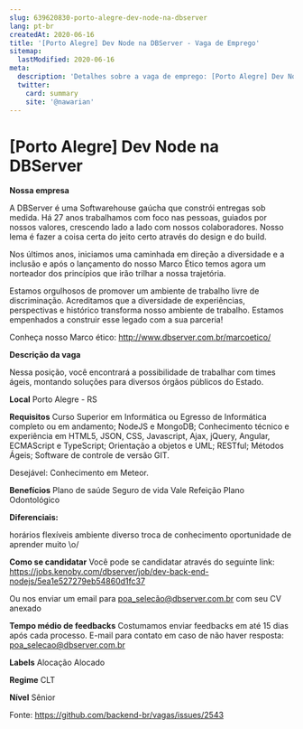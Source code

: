 ```yaml
---
slug: 639620830-porto-alegre-dev-node-na-dbserver
lang: pt-br
createdAt: 2020-06-16
title: '[Porto Alegre] Dev Node na DBServer - Vaga de Emprego'
sitemap:
  lastModified: 2020-06-16
meta:
  description: 'Detalhes sobre a vaga de emprego: [Porto Alegre] Dev Node na DBServer'
  twitter:
    card: summary
    site: '@nawarian'
---
```


# [Porto Alegre] Dev Node na DBServer

**Nossa empresa**

A DBServer é uma Softwarehouse gaúcha que constrói entregas sob medida. Há 27 anos trabalhamos com foco nas pessoas, guiados por nossos valores, crescendo lado a lado com nossos colaboradores. Nosso lema é fazer a coisa certa do jeito certo através do design e do build.

Nos últimos anos, iniciamos uma caminhada em direção a diversidade e a inclusão e após o lançamento do nosso Marco Ético temos agora um norteador dos princípios que irão trilhar a nossa trajetória.

Estamos orgulhosos de promover um ambiente de trabalho livre de discriminação. Acreditamos que a diversidade de experiências, perspectivas e histórico transforma nosso ambiente de trabalho. Estamos empenhados a construir esse legado com a sua parceria!

Conheça nosso Marco ético: http://www.dbserver.com.br/marcoetico/

**Descrição da vaga**

Nessa posição, você encontrará a possibilidade de trabalhar com times ágeis, montando soluções para diversos órgãos públicos do Estado. 

**Local**
Porto Alegre - RS

**Requisitos**
Curso Superior em Informática ou Egresso de Informática completo ou em andamento;
	NodeJS e MongoDB;
	Conhecimento técnico e experiência em HTML5, JSON, CSS, Javascript, Ajax, jQuery, Angular, ECMAScript e TypeScript;
	Orientação a objetos e UML;
	RESTful;
	Métodos Ágeis;
	Software de controle de versão GIT.

Desejável:
Conhecimento em Meteor.

**Benefícios**
Plano de saúde
Seguro de vida
Vale Refeição
Plano Odontológico

**Diferenciais:**

horários flexíveis
ambiente diverso
troca de conhecimento
oportunidade de aprender muito \o/


**Como se candidatar**
Você pode se candidatar através do seguinte link:
https://jobs.kenoby.com/dbserver/job/dev-back-end-nodejs/5ea1e527279eb54860d1fc37

Ou nos enviar um email para poa_selecão@dbserver.com.br com seu CV anexado

**Tempo médio de feedbacks**
Costumamos enviar feedbacks em até 15 dias após cada processo.
E-mail para contato em caso de não haver resposta: poa_selecao@dbserver.com.br

**Labels**
Alocação
Alocado

**Regime**
CLT

**Nível**
Sênior

Fonte: https://github.com/backend-br/vagas/issues/2543
